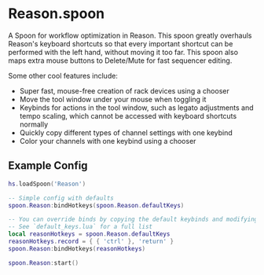 # Reason.spoon

A Spoon for workflow optimization in Reason. This spoon greatly overhauls Reason's keyboard shortcuts so that every important shortcut can be performed with the left hand, without moving it too far. This spoon also maps extra mouse buttons to Delete/Mute for fast sequencer editing.

Some other cool features include:
- Super fast, mouse-free creation of rack devices using a chooser
- Move the tool window under your mouse when toggling it
- Keybinds for actions in the tool window, such as legato adjustments and tempo scaling, which cannot be accessed with keyboard shortcuts normally
- Quickly copy different types of channel settings with one keybind
- Color your channels with one keybind using a chooser

## Example Config

```lua
hs.loadSpoon('Reason')

-- Simple config with defaults
spoon.Reason:bindHotkeys(spoon.Reason.defaultKeys)

-- You can override binds by copying the default keybinds and modifying them
-- See `default_keys.lua` for a full list
local reasonHotkeys = spoon.Reason.defaultKeys
reasonHotkeys.record = { { 'ctrl' }, 'return' }
spoon.Reason:bindHotkeys(reasonHotkeys)

spoon.Reason:start()
```